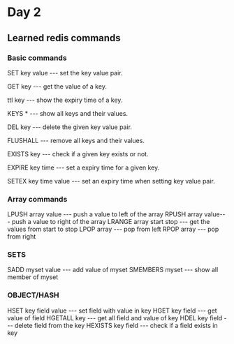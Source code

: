 # Day 2

## Learned redis commands


### Basic commands


SET key value --- set the key value pair.

GET key --- get the value of a key.

ttl key --- show the expiry time of a key.

KEYS * --- show all keys and their values.

DEL key --- delete the given key value pair.

FLUSHALL --- remove all keys and their values.

EXISTS key --- check if a given key exists or not.

EXPIRE key time --- set a expiry time for a given key.

SETEX key time value --- set an expiry time when setting key value pair.

### Array commands

LPUSH array value --- push a value to left of the array
RPUSH array value--- push a value to right of the array
LRANGE array start stop --- get the values from start to stop
LPOP array --- pop from left
RPOP array --- pop from right


### SETS

SADD myset value --- add value of myset
SMEMBERS myset --- show all member of myset

### OBJECT/HASH

HSET key field value --- set field with value in key
HGET key field --- get value of field
HGETALL key --- get all field and value of key
HDEL key field --- delete field from the key
HEXISTS key field --- check if a field exists in key

